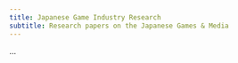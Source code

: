 ```yaml
---
title: Japanese Game Industry Research
subtitle: Research papers on the Japanese Games & Media
---
```


...
